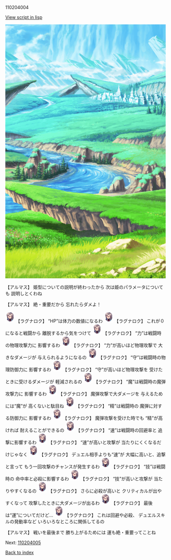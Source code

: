 110204004

[View script in lisp](../scripts/110204004.txt)

![plain.png](../images/backgrounds/plain.png)

【アルマス】
姫型についての説明が終わったから
次は姫のパラメータについても
説明しとくわね

【アルマス】
絶・重要だから
忘れたらダメよ！

<img src="../images/units/103611.png" alt="103611.png" height="34"/>
【ラグナロク】
“HP”は体力の数値になるわ

<img src="../images/units/103611.png" alt="103611.png" height="34"/>
【ラグナロク】
これが０になると戦闘から
離脱するから気をつけて

<img src="../images/units/103611.png" alt="103611.png" height="34"/>
【ラグナロク】
“力”は戦闘時の物理攻撃力に
影響するわ

<img src="../images/units/103611.png" alt="103611.png" height="34"/>
【ラグナロク】
“力”が高いほど物理攻撃で
大きなダメージが
与えられるようになるの

<img src="../images/units/103611.png" alt="103611.png" height="34"/>
【ラグナロク】
“守”は戦闘時の物理防御力に
影響するわ

<img src="../images/units/103611.png" alt="103611.png" height="34"/>
【ラグナロク】
“守”が高いほど物理攻撃を
受けたときに受けるダメージが
軽減されるの

<img src="../images/units/103611.png" alt="103611.png" height="34"/>
【ラグナロク】
“魔”は戦闘時の魔弾攻撃力に
影響するわ

<img src="../images/units/103611.png" alt="103611.png" height="34"/>
【ラグナロク】
魔弾攻撃で大ダメージを
与えるためには“魔”が
高くないと駄目ね

<img src="../images/units/103611.png" alt="103611.png" height="34"/>
【ラグナロク】
“精”は戦闘時の
魔弾に対する防御力に
影響するわ

<img src="../images/units/103611.png" alt="103611.png" height="34"/>
【ラグナロク】
魔弾攻撃を受けた時でも
“精”が高ければ
耐えることができるの

<img src="../images/units/103611.png" alt="103611.png" height="34"/>
【ラグナロク】
“速”は戦闘時の回避率と
追撃に影響するわ

<img src="../images/units/103611.png" alt="103611.png" height="34"/>
【ラグナロク】
“速”が高いと攻撃が
当たりにくくなるだけじゃなく

<img src="../images/units/103611.png" alt="103611.png" height="34"/>
【ラグナロク】
デュエル相手よりも“速”が
大幅に高いと、追撃と言って
もう一回攻撃のチャンスが発生するわ

<img src="../images/units/103611.png" alt="103611.png" height="34"/>
【ラグナロク】
“技”は戦闘時の
命中率と必殺に影響するわ

<img src="../images/units/103611.png" alt="103611.png" height="34"/>
【ラグナロク】
“技”が高いと攻撃が
当たりやすくなるの

<img src="../images/units/103611.png" alt="103611.png" height="34"/>
【ラグナロク】
さらに必殺が高いと
クリティカルが出やすくなって
攻撃したときに大ダメージが出るわ

<img src="../images/units/103611.png" alt="103611.png" height="34"/>
【ラグナロク】
最後は“運”についてだけど…

<img src="../images/units/103611.png" alt="103611.png" height="34"/>
【ラグナロク】
これは回避や必殺、
デュエルスキルの発動率など
いろいろなところに関係してるの

【アルマス】
戦いを最後まで
勝ち上がるためには
運も絶・重要ってことね

Next: [110204005](110204005.md)

[Back to index](index.md)
